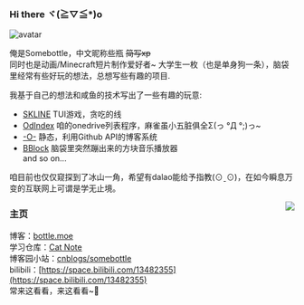 ### Hi there ヾ(≧▽≦*)o  

![avatar](https://cdn.jsdelivr.net/gh/SomeBottle/somebottle@latest/avatar.png)  

俺是Somebottle，中文昵称些瓶 <del>简写xp</del>  
同时也是动画/Minecraft短片制作爱好者~
大学生一枚（也是单身狗一条），脑袋里经常有些好玩的想法，总想写些有趣的项目.  

我基于自己的想法和咸鱼的技术写出了一些有趣的玩意:  
* [SKLINE](https://github.com/SomeBottle/skline) TUI游戏，贪吃的线  
* [OdIndex](https://github.com/SomeBottle/OdIndex) 咱的onedrive列表程序，麻雀虽小五脏俱全Σ(っ °Д °;)っ~  
* [-O-](https://github.com/SomeBottle/-O-) 静态，利用Github API的博客系统  
* [BBlock](https://github.com/SomeBottle/BBlock) 脑袋里突然蹦出来的方块音乐播放器  
and so on...

咱目前也仅仅窥探到了冰山一角，希望有dalao能给予指教(⊙ˍ⊙)，在如今瞬息万变的互联网上可谓是学无止境。  

<img src='https://github-readme-stats.vercel.app/api?username=SomeBottle&show_icons=true&hide_border=true' align='right'></img>

### 主页
博客：[bottle.moe](https://bottle.moe)  
学习仓库：[Cat Note](https://github.com/cat-note/bottleofcat)  
博客园小站：[cnblogs/somebottle](https://www.cnblogs.com/somebottle)  
bilibili：[https://space.bilibili.com/13482355](https://space.bilibili.com/13482355)  
常来这看看，来这看看~🎵  
